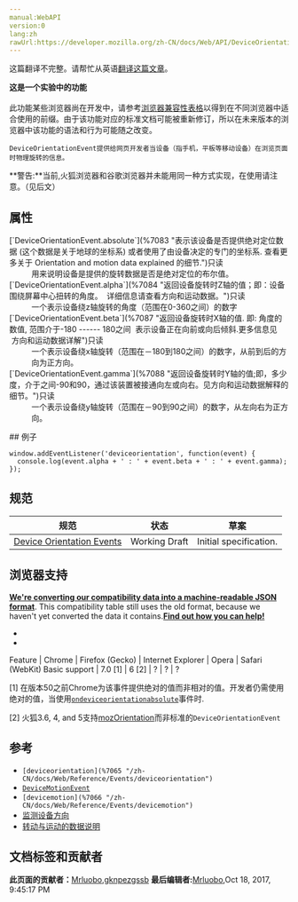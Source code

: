 ```yaml
---
manual:WebAPI
version:0
lang:zh
rawUrl:https://developer.mozilla.org/zh-CN/docs/Web/API/DeviceOrientationEvent#Browser_compatibility
---
```




这篇翻译不完整。请帮忙从英语[翻译这篇文章](%7078 "")。






**这是一个实验中的功能**<br></br>此功能某些浏览器尚在开发中，请参考[浏览器兼容性表格](%7080 "")以得到在不同浏览器中适合使用的前缀。由于该功能对应的标准文档可能被重新修订，所以在未来版本的浏览器中该功能的语法和行为可能随之改变。




`DeviceOrientationEvent提供给网页开发者当设备（指手机，平板等移动设备）在浏览页面时物理旋转的信息。`



**警告:**当前,火狐浏览器和谷歌浏览器并未能用同一种方式实现，在使用请注意。（见后文）



## 属性<a name="属性"></a>
<dl><dt id=''>[`DeviceOrientationEvent.absolute`](%7083 "表示该设备是否提供绝对定位数据 (这个数据是关于地球的坐标系) 或者使用了由设备决定的专门的坐标系. 查看更多关于 Orientation and motion data explained 的细节.")只读</dt><dd>用来说明设备是提供的旋转数据是否是绝对定位的布尔值。</dd><dt id=''>[`DeviceOrientationEvent.alpha`](%7084 "返回设备旋转时Z轴的值；即：设备围绕屏幕中心扭转的角度。  详细信息请查看方向和运动数据。")只读</dt><dd>一个表示设备绕z轴旋转的角度（范围在0-360之间）的数字</dd><dt id=''></dt><dt id=''>[`DeviceOrientationEvent.beta`](%7087 "返回设备旋转时X轴的值. 即: 角度的数值, 范围介于-180 ------ 180之间  表示设备正在向前或向后倾斜.更多信息见  方向和运动数据详解")只读</dt><dd>一个表示设备绕x轴旋转（范围在－180到180之间）的数字，从前到后的方向为正方向。</dd><dt id=''>[`DeviceOrientationEvent.gamma`](%7088 "返回设备旋转时Y轴的值;即，多少度，介于之间-90和90，通过该装置被接通向左或向右。见方向和运动数据解释的细节。")只读</dt><dd>一个表示设备绕y轴旋转（范围在－90到90之间）的数字，从左向右为正方向。</dd></dl>
## 例子<a name="例子"></a>

```
window.addEventListener('deviceorientation', function(event) {
  console.log(event.alpha + ' : ' + event.beta + ' : ' + event.gamma);
});
```

## 规范<a name="规范"></a>
规范 | 状态 | 草案 
 ---  |  ---  |  ---  | 
[Device Orientation Events](%7062 "Device Orientation Events") | Working Draft | Initial specification. 


## 浏览器支持<a name="浏览器支持"></a>


**[We&#39;re converting our compatibility data into a machine-readable JSON format](%3344 "")**. This compatibility table still uses the old format, because we haven&#39;t yet converted the data it contains.**[Find out how you can help!](%3392 "")**


* 
* 
Feature | Chrome | Firefox (Gecko) | Internet Explorer | Opera | Safari (WebKit) 
Basic support | 7.0 [1] | 6 [2] | ? | ? | ? 





[1] 在版本50之前Chrome为该事件提供绝对的值而非相对的值。开发者仍需使用绝对的值，当使用[`ondeviceorientationabsolute`](%7101 "此页面仍未被本地化, 期待您的翻译!")事件时.



[2] 火狐3.6, 4, and 5支持[mozOrientation](%7102 "")而非标准的`DeviceOrientationEvent`


## 参考<a name="参考"></a>

* `[deviceorientation](%7065 "/zh-CN/docs/Web/Reference/Events/deviceorientation")`
* [`DeviceMotionEvent`](%2664 "DeviceMotionEvent为web开发者提供了关于设备的位置和方向改变的速度的信息。")
* `[devicemotion](%7066 "/zh-CN/docs/Web/Reference/Events/devicemotion")`
* [监测设备方向](%7067 "/en-US/docs/WebAPI/Detecting_device_orientation")
* [转动与运动的数据说明](%7068 "Orientation and motion data explained")



## 文档标签和贡献者
**此页面的贡献者：**[Mrluobo](%7108 ""),[gknpezgssb](%7109 "")
**最后编辑者:**[Mrluobo](%7108 ""),<time>Oct 18, 2017, 9:45:17 PM</time>



